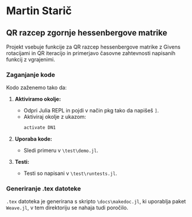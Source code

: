 # Martin Starič

## QR razcep zgornje hessenbergove matrike


Projekt vsebuje funkcije za QR razcep hessenbergove matrike z Givens rotacijami in QR iteracijo in primerjavo časovne zahtevnosti napisanih funkcij z vgrajenimi.
### Zaganjanje kode

Kodo zaženemo tako da:

1. **Aktiviramo okolje:**
   - Odpri Julia REPL in pojdi v način pkg tako da napišeš `]`.
   - Aktiviraj okolje z ukazom:
     ```julia
     activate DN1
     ```

2. **Uporaba kode:**
   - Sledi primeru v `\test\demo.jl`.

3. **Testi:**
    - Testi so napisani v `\test\runtests.jl`.

### Generiranje .tex datoteke

`.tex` datoteka je generirana s skripto `\docs\makedoc.jl`, ki uporablja paket `Weave.jl`, v tem direktoriju se nahaja tudi poročilo.



